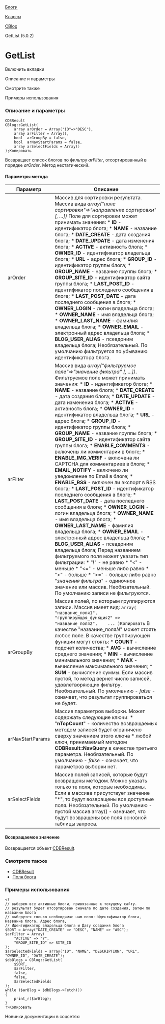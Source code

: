 [Блоги](/api_help/blogs/index.php)

[Классы](/api_help/blogs/classes/index.php)

[CBlog](/api_help/blogs/classes/cblog/index.php)

GetList (5.0.2)

GetList
=======

Включить вкладки

Описание и параметры

Смотрите также

Примеры использования

### Описание и параметры

```
CDBResult
CBlog::GetList(
	array arOrder = Array("ID"=>"DESC"),
	array arFilter = Array(),
	bool  arGroupBy = false,
	bool  arNavStartParams = false,
	array arSelectFields = Array()
);Копировать
```

Возвращает список блогов по фильтру *arFilter*, отсортированный в порядке *arOrder*. Метод нестатический.

#### Параметры метода

| Параметр | Описание |
| --- | --- |
| arOrder | Массив для сортировки результата. Массив вида  *array("поле сортировки"=>"направление сортировки" [, ...])* Поле для сортировки может принимать значения:  * **ID**  - идентификатор блога; * **NAME**  - название блога; * **DATE\_CREATE**  - дата создания блога; * **DATE\_UPDATE**  - дата изменения блога; * **ACTIVE**  - активность блога; * **OWNER\_ID**  - идентификатор владельца блога; * **URL**  - адрес блога; * **GROUP\_ID**  - идентификатор группы блога; * **GROUP\_NAME**  - название группы блога; * **GROUP\_SITE\_ID**  - идентификатор сайта группы блога; * **LAST\_POST\_ID**  - идентификатор последнего сообщения в блоге; * **LAST\_POST\_DATE**  - дата последнего сообщения в блоге; * **OWNER\_LOGIN**  - логин владельца блога; * **OWNER\_NAME**  - имя владельца блога; * **OWNER\_LAST\_NAME**  - фамилия владельца блога; * **OWNER\_EMAIL**  - электронный адрес владельца блога; * **BLOG\_USER\_ALIAS**  - псевдоним владельца блога;  Необязательный. По умолчанию фильтруется по убыванию идентификатора блога. |
| arFilter | Массив вида  *array("фильтруемое поле"=>"значение фильтра" [, ...])*. Фильтруемое поле может принимать значения:  * **ID**  - идентификатор блога; * **NAME**  - название блога; * **DATE\_CREATE**  - дата создания блога; * **DATE\_UPDATE**  - дата изменения блога; * **ACTIVE**  - активность блога; * **OWNER\_ID**  - идентификатор владельца блога; * **URL**  - адрес блога; * **GROUP\_ID**  - идентификатор группы блога; * **GROUP\_NAME**  - название группы блога; * **GROUP\_SITE\_ID**  - идентификатор сайта группы блога; * **ENABLE\_COMMENTS**  - включены ли комментарии в блоге; * **ENABLE\_IMG\_VERIF**  - включена ли CAPTCHA для комментариев в блоге; * **EMAIL\_NOTIFY**  - включено ли уведомление по Email в блоге; * **ENABLE\_RSS**  - включен ли экспорт в RSS блога; * **LAST\_POST\_ID**  - идентификатор последнего сообщения в блоге; * **LAST\_POST\_DATE**  - дата последнего сообщения в блоге; * **OWNER\_LOGIN**  - логин владельца блога; * **OWNER\_NAME**  - имя владельца блога; * **OWNER\_LAST\_NAME**  - фамилия владельца блога; * **OWNER\_EMAIL**  - электронный адрес владельца блога; * **BLOG\_USER\_ALIAS**  - псевдоним владельца блога;  Перед названием фильтруемого поля может указать тип фильтрации:  * "!" - не равно * "<" - меньше * "<=" - меньше либо равно * ">" - больше * ">=" - больше либо равно    "*значения фильтра*" - одиночное значение или массив.    Необязательный. По умолчанию записи не фильтруются. |
| arGroupBy | Массив полей, по которым группируются записи. Массив имеет вид:  ``` array( 	"название_поля1", 	"группирующая_функция2" => "название_поля2", 	... )Копировать ```  В качестве "название\_поля*N*" может стоять любое поле. В качестве группирующей функции могут стоять:  * **COUNT** - подсчет количества; * **AVG** - вычисление среднего значения; * **MIN** - вычисление минимального значения; * **MAX** - вычисление максимального значения; * **SUM** - вычисление суммы.  Если массив пустой, то метод вернет число записей, удовлетворяющих фильтру.    Необязательный. По умолчанию - *false* - означает, что результат группироваться не будет. |
| arNavStartParams | Массив параметров выборки. Может содержать следующие ключи:  * "**nTopCount**" - количество возвращаемых методом записей будет ограничено сверху значением этого ключа * любой ключ, принимаемый методом  **CDBResult::NavQuery** в качестве третьего параметра.  Необязательный. По умолчанию - *false* - означает, что параметров выборки нет. |
| arSelectFields | Массив полей записей, которые будут возвращены методом. Можно указать только те поля, которые необходимы. Если в массиве присутствует значение "\*", то будут возвращены все доступные поля.    Необязательный. По умолчанию - пустой массив array() - означает, что будут возвращены все поля основной таблицы запроса. |

#### Возвращаемое значение

Возвращается объект [CDBResult](/api_help/main/reference/cdbresult/index.php).

### Смотрите также

* [CDBResult](/api_help/main/reference/cdbresult/index.php)
* [Поля блога](/api_help/blogs/fields.php#blog)

### Примеры использования

```
<?
// выберем все активные блоги, привязанные к текущему сайту.
// результат будет отсортирован сначала по дате создания, затем по названию блога
// выберутся только необходимые нам поля: Идентификатор блога, Название блога, Адрес блога,
// Идентификатор владельца блога и Дату создания блога
$SORT = Array("DATE_CREATE" => "DESC", "NAME" => "ASC");
$arFilter = Array(
	"ACTIVE" => "Y",
	"GROUP_SITE_ID" => SITE_ID
);	
$arSelectedFields = array("ID", "NAME", "DESCRIPTION", "URL", "OWNER_ID", "DATE_CREATE");
$dbBlogs = CBlog::GetList(
	$SORT,
	$arFilter,
	false,
	false,
	$arSelectedFields
);
while ($arBlog = $dbBlogs->Fetch())
{
	print_r($arBlog);
}
?>Копировать
```

Новинки документации в соцсетях: